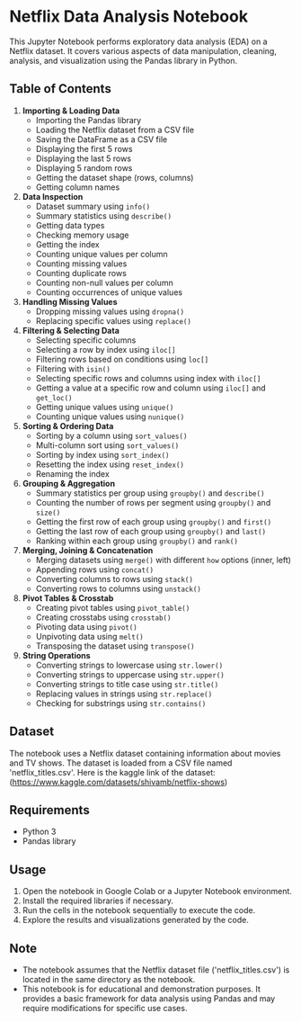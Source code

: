 # Netflix Data Analysis Notebook

This Jupyter Notebook performs exploratory data analysis (EDA) on a Netflix dataset. It covers various aspects of data manipulation, cleaning, analysis, and visualization using the Pandas library in Python.

## Table of Contents

1. **Importing & Loading Data**
    - Importing the Pandas library
    - Loading the Netflix dataset from a CSV file
    - Saving the DataFrame as a CSV file
    - Displaying the first 5 rows
    - Displaying the last 5 rows
    - Displaying 5 random rows
    - Getting the dataset shape (rows, columns)
    - Getting column names
2. **Data Inspection**
    - Dataset summary using `info()`
    - Summary statistics using `describe()`
    - Getting data types
    - Checking memory usage
    - Getting the index
    - Counting unique values per column
    - Counting missing values
    - Counting duplicate rows
    - Counting non-null values per column
    - Counting occurrences of unique values
3. **Handling Missing Values**
    - Dropping missing values using `dropna()`
    - Replacing specific values using `replace()`
4. **Filtering & Selecting Data**
    - Selecting specific columns
    - Selecting a row by index using `iloc[]`
    - Filtering rows based on conditions using `loc[]`
    - Filtering with `isin()`
    - Selecting specific rows and columns using index with `iloc[]`
    - Getting a value at a specific row and column using `iloc[]` and `get_loc()`
    - Getting unique values using `unique()`
    - Counting unique values using `nunique()`
5. **Sorting & Ordering Data**
    - Sorting by a column using `sort_values()`
    - Multi-column sort using `sort_values()`
    - Sorting by index using `sort_index()`
    - Resetting the index using `reset_index()`
    - Renaming the index
6. **Grouping & Aggregation**
    - Summary statistics per group using `groupby()` and `describe()`
    - Counting the number of rows per segment using `groupby()` and `size()`
    - Getting the first row of each group using `groupby()` and `first()`
    - Getting the last row of each group using `groupby()` and `last()`
    - Ranking within each group using `groupby()` and `rank()`
7. **Merging, Joining & Concatenation**
    - Merging datasets using `merge()` with different `how` options (inner, left)
    - Appending rows using `concat()`
    - Converting columns to rows using `stack()`
    - Converting rows to columns using `unstack()`
8. **Pivot Tables & Crosstab**
    - Creating pivot tables using `pivot_table()`
    - Creating crosstabs using `crosstab()`
    - Pivoting data using `pivot()`
    - Unpivoting data using `melt()`
    - Transposing the dataset using `transpose()`
9. **String Operations**
    - Converting strings to lowercase using `str.lower()`
    - Converting strings to uppercase using `str.upper()`
    - Converting strings to title case using `str.title()`
    - Replacing values in strings using `str.replace()`
    - Checking for substrings using `str.contains()`


## Dataset

The notebook uses a Netflix dataset containing information about movies and TV shows. The dataset is loaded from a CSV file named 'netflix_titles.csv'.
Here is the kaggle link of the dataset: (https://www.kaggle.com/datasets/shivamb/netflix-shows)

## Requirements

- Python 3
- Pandas library

## Usage

1. Open the notebook in Google Colab or a Jupyter Notebook environment.
2. Install the required libraries if necessary.
3. Run the cells in the notebook sequentially to execute the code.
4. Explore the results and visualizations generated by the code.


## Note

- The notebook assumes that the Netflix dataset file ('netflix_titles.csv') is located in the same directory as the notebook.
- This notebook is for educational and demonstration purposes. It provides a basic framework for data analysis using Pandas and may require modifications for specific use cases.
